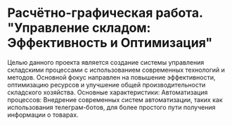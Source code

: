 # Расчётно-графическая работа. "Управление складом: Эффективность и Оптимизация"
Целью данного проекта является создание системы управления складскими процессами с использованием современных технологий и методов. Основной фокус направлен на повышение эффективности, оптимизацию ресурсов и улучшение общей производительности складского хозяйства.
Основные характеристики:
Автоматизация процессов: Внедрение современных систем автоматизации, таких как использования телеграм-ботов, для более простого пути получения информации о товарах.
